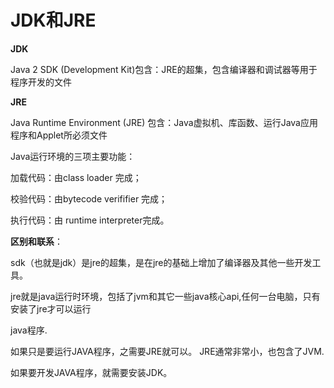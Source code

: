 # JDK和JRE

**JDK**

Java 2 SDK (Development Kit)包含：JRE的超集，包含编译器和调试器等用于程序开发的文件

**JRE**

Java Runtime Environment (JRE) 包含：Java虚拟机、库函数、运行Java应用程序和Applet所必须文件

Java运行环境的三项主要功能：

加载代码：由class loader 完成；

校验代码：由bytecode verififier 完成；

执行代码：由 runtime interpreter完成。

**区别和联系**：

 sdk（也就是jdk）是jre的超集，是在jre的基础上增加了编译器及其他一些开发工具。

 jre就是java运行时环境，包括了jvm和其它一些java核心api,任何一台电脑，只有安装了jre才可以运行

java程序.

如果只是要运行JAVA程序，之需要JRE就可以。 JRE通常非常小，也包含了JVM.

如果要开发JAVA程序，就需要安装JDK。 


